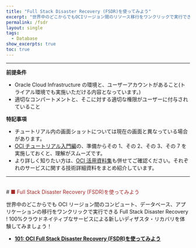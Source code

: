 ```yaml
---
title: "Full Stack Disaster Recovery (FSDR)を使ってみよう"
excerpt: "世界中のどこからでもOCIリージョン間のリソース移行をワンクリックで実行できるFull Stack Disaster Recoveryを体験してみましょう。"
permalink: /fsdr
layout: single
tags:
  - Database
show_excerpts: true
toc: true
---
```


---

**前提条件**

- Oracle Cloud Infrastructure の環境と、ユーザーアカウントがあること(トライアル環境でも実施いただける内容となっています。)
- 適切なコンパートメントと、そこに対する適切な権限がユーザーに付与されていること

**特記事項**

- チュートリアル内の画面ショットについては現在の画面と異なっている場合があります。
- [OCI チュートリアル入門編](/ocitutorials/beginners/)の、準備からその 1、その 2、その 3、その 7 を実施しておくと、理解がスムーズです。
- より詳しく知りたい方は、[OCI 活用資料集](https://oracle-japan.github.io/ocidocs/services/database/)も併せてご確認ください。それぞれのサービスに関する技術詳細資料をまとめ紹介しています。
  <br/>

---

<br/>
# <span style="color: brown; ">■ Full Stack Disaster Recovery (FSDR)を使ってみよう</span>

世界中のどこからでも OCI リージョン間のコンピュート、データベース、アプリケーションの移行をワンクリックで実行できる Full Stack Disaster Recovery !
100%クラウドネイティブなサービスによる新しいディザスタ・リカバリを体験してみましょう！

- **[101: OCI Full Stack Disaster Recovery (FSDR)を使ってみよう](./fsdr101/)**
